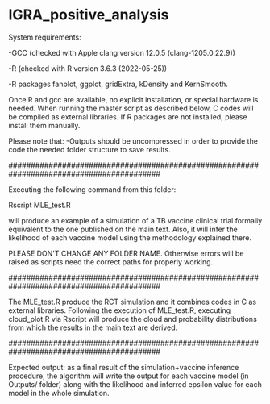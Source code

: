 # IGRA_positive_analysis

System requirements:

-GCC (checked with Apple clang version 12.0.5 (clang-1205.0.22.9))

-R (checked with R version 3.6.3 (2022-05-25))

-R packages fanplot, ggplot, gridExtra, kDensity and KernSmooth.

Once R and gcc are available, no explicit installation, or special hardware is needed. When running the master script as described below, C codes will be compiled as external libraries. If R packages are not installed, please install them manually.

Please note that:
-Outputs should be uncompressed in order to provide the code the needed folder structure to save results.

##########################################################################################

Executing the following command from this folder:

Rscript MLE_test.R

will produce an example of a simulation of a TB vaccine clinical trial formally equivalent to the one published on the main text. Also, it will infer the likelihood of each vaccine model using the methodology explained there. 

PLEASE DON'T CHANGE ANY FOLDER NAME. Otherwise errors will be raised as scripts need the correct paths for properly working.

##########################################################################################

The MLE_test.R produce the RCT simulation and it combines codes in C as external libraries.
Following the execution of MLE_test.R, executing cloud_plot.R via Rscript will produce the cloud and probability distributions from which the results in the main text are derived.

##########################################################################################

Expected output: as a final result of the simulation+vaccine inference procedure, the algorithm will write the output for each vaccine model (in Outputs/ folder) along with the likelihood and inferred epsilon value for each model in the whole simulation.

